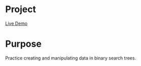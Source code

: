# Project

[Live Demo](https://strallia.github.io/binary-search-trees/)

# Purpose

Practice creating and manipulating data in binary search trees.
